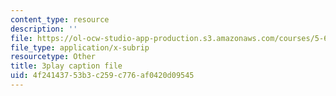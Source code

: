 ```yaml
---
content_type: resource
description: ''
file: https://ol-ocw-studio-app-production.s3.amazonaws.com/courses/5-61-physical-chemistry-fall-2017/4f24143753b3c259c776af0420d09545_N4vMgwWT-80.srt
file_type: application/x-subrip
resourcetype: Other
title: 3play caption file
uid: 4f241437-53b3-c259-c776-af0420d09545
---
```

